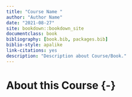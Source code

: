 ```yaml
---
title: "Course Name "
author: "Author Name"
date: "2021-08-27"
site: bookdown::bookdown_site
documentclass: book
bibliography: [book.bib, packages.bib]
biblio-style: apalike
link-citations: yes
description: "Description about Course/Book."
---
```





# About this Course {-}

